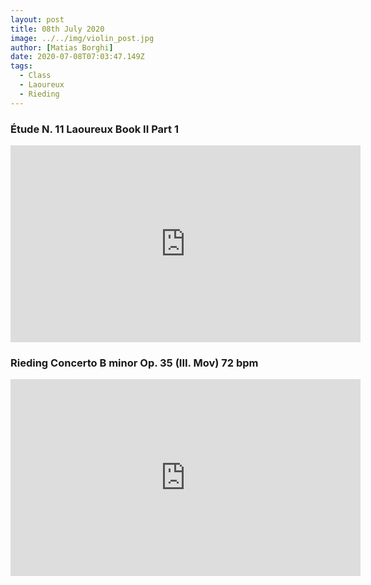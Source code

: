 ```yaml
---
layout: post
title: 08th July 2020
image: ../../img/violin_post.jpg
author: [Matias Borghi]
date: 2020-07-08T07:03:47.149Z
tags:
  - Class
  - Laoureux
  - Rieding
---
```


### Étude N. 11 Laoureux Book II Part 1

<iframe width="560" height="315" src="https://www.youtube.com/embed/LBGX5Tb7xcc" frameborder="0" allow="accelerometer; autoplay; encrypted-media; gyroscope; picture-in-picture" allowfullscreen></iframe>

### Rieding Concerto B minor Op. 35 (III. Mov) 72 bpm

<iframe width="560" height="315" src="https://www.youtube.com/embed/wfjuYl8eaeA" frameborder="0" allow="accelerometer; autoplay; encrypted-media; gyroscope; picture-in-picture" allowfullscreen></iframe>